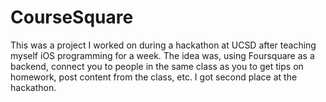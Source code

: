 # CourseSquare

This was a project I worked on during a hackathon at UCSD after teaching myself iOS programming for a week. The idea was, using Foursquare as a backend, connect you to people in the same class as you to get tips on homework, post content from the class, etc. I got second place at the hackathon.
